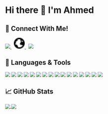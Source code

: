 # Hi there 👋 I'm Ahmed

## :link: Connect With Me!
<a href="https://www.linkedin.com/in/ahmedwly/">
  <img src="https://cdn.jsdelivr.net/npm/simple-icons@v3/icons/linkedin.svg" width="35px" />
</a>
&nbsp;
<a href="https://ahmedwly.web.app/">
  <img src="https://raw.githubusercontent.com/iconic/open-iconic/master/svg/globe.svg" width="35px" />
</a>
&nbsp;
<a href="https://github.com/ahmedw14/">
  <img src="https://cdn.jsdelivr.net/npm/simple-icons@v3/icons/github.svg" width="35px" />
</a>



## 🔧 Languages & Tools
![](https://img.shields.io/badge/JavaScript-F7DF1E?style=for-the-badge&logo=javascript&logoColor=black)
![](https://img.shields.io/badge/HTML5-E34F26?style=for-the-badge&logo=html5&logoColor=white)
![](https://img.shields.io/badge/Python-14354C?style=for-the-badge&logo=python&logoColor=white)
![](https://img.shields.io/badge/TypeScript-007ACC?style=for-the-badge&logo=typescript&logoColor=white)
![](https://img.shields.io/badge/CSS3-1572B6?style=for-the-badge&logo=css3&logoColor=white)
![](https://img.shields.io/badge/C-00599C?style=for-the-badge&logo=c&logoColor=white)
![](https://img.shields.io/badge/C%2B%2B-00599C?style=for-the-badge&logo=c%2B%2B&logoColor=white)
![](https://img.shields.io/badge/Java-ED8B00?style=for-the-badge&logo=java&logoColor=white)
![](https://img.shields.io/badge/PHP-777BB4?style=for-the-badge&logo=php&logoColor=white)
![](https://img.shields.io/badge/React-20232A?style=for-the-badge&logo=react&logoColor=61DAFB)
![](https://img.shields.io/badge/Flask-000000?style=for-the-badge&logo=flask&logoColor=white)
![](https://img.shields.io/badge/Amazon_AWS-FF9900?style=for-the-badge&logo=amazonaws&logoColor=white)
![](https://img.shields.io/badge/MySQL-00000F?style=for-the-badge&logo=mysql&logoColor=white)
![](https://img.shields.io/badge/Jest-323330?style=for-the-badge&logo=Jest&logoColor=white)
![](https://img.shields.io/badge/mocha.js-323330?style=for-the-badge&logo=mocha&logoColor=Brown)
![](https://img.shields.io/badge/Figma-F24E1E?style=for-the-badge&logo=figma&logoColor=white)



## &#x1f4c8; GitHub Stats

<a href="https://github.com/ahmedw14/ahmedw14">
  <img align="center" src="https://github-readme-stats.vercel.app/api/top-langs/?username=ahmedw14&hide=java,html,tex&title_color=ffffff&text_color=c9cacc&icon_color=2bbc8a&bg_color=1d1f21&langs_count=3" />
</a>
<a href="https://github.com/ahmedw14/ahmedw14">
  <img align = "center" src = "https://github-readme-streak-stats.herokuapp.com/?user=ahmedw14&theme=dark" />
</a>
